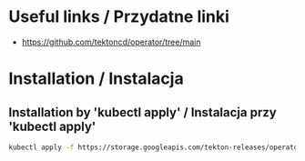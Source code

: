 # Useful links / Przydatne linki
- https://github.com/tektoncd/operator/tree/main

# Installation / Instalacja
## Installation by 'kubectl apply' / Instalacja przy 'kubectl apply'

```bash
kubectl apply -f https://storage.googleapis.com/tekton-releases/operator/latest/release.yaml
```

